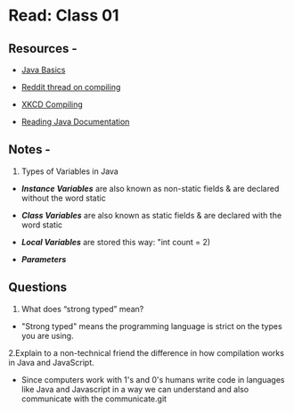 # Read: Class 01

## Resources -

- [Java Basics](https://docs.oracle.com/javase/tutorial/java/nutsandbolts/index.html)

- [Reddit thread on compiling](https://www.reddit.com/r/explainlikeimfive/comments/233dq5/eli5_what_does_it_mean_to_compile_code/)

- [XKCD Compiling](https://xkcd.com/303/)

- [Reading Java Documentation](https://www.dummies.com/category/articles/java-33602/)

## Notes -

1. Types of Variables in Java

- ***Instance Variables*** are also known as non-static fields & are declared without the word static

- ***Class Variables*** are also known as static fields & are declared with the word static

- ***Local Variables*** are stored this way: "int count = 2)

- ***Parameters***

## Questions

1. What does “strong typed” mean?

- "Strong typed" means the programming language is strict on the types you are using.

2.Explain to a non-technical friend the difference in how compilation works in Java and JavaScript.

- Since computers work with 1's and 0's humans write code in languages like Java and Javascript in a way we can understand and also communicate with the communicate.git
